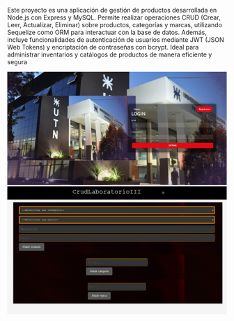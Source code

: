 Este proyecto es una aplicación de gestión de productos desarrollada en Node.js con Express y MySQL. Permite realizar operaciones CRUD (Crear, Leer, Actualizar, Eliminar) sobre productos, categorías y marcas, utilizando Sequelize como ORM para interactuar con la base de datos. Además, incluye funcionalidades de autenticación de usuarios mediante JWT (JSON Web Tokens) y encriptación de contraseñas con bcrypt. Ideal para administrar inventarios y catálogos de productos de manera eficiente y segura


![Captura de Pantalla](https://github.com/bytesjotaeme/Gesti-n-de-Productos-NodeJS/blob/main/preview9.JPG)
![Captura de Pantalla](https://github.com/bytesjotaeme/Gesti-n-de-Productos-NodeJS/blob/main/preview10.PNG)
